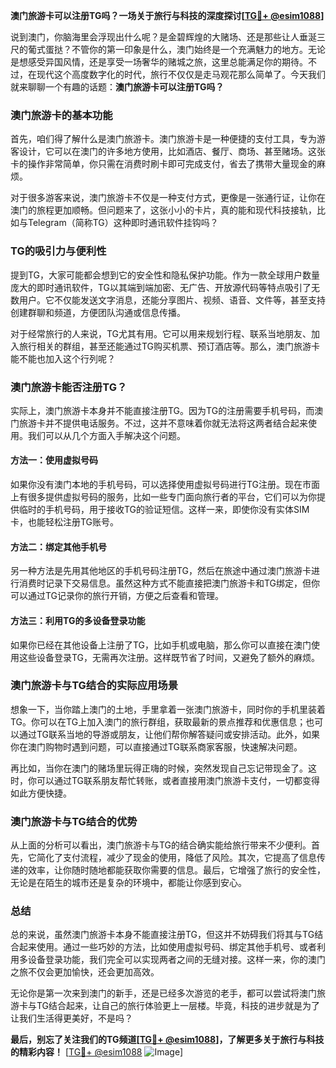 **澳门旅游卡可以注册TG吗？一场关于旅行与科技的深度探讨[[TG💪+ @esim1088](https://t.me/s/esim1088)]**

说到澳门，你脑海里会浮现出什么呢？是金碧辉煌的大赌场、还是那些让人垂涎三尺的葡式蛋挞？不管你的第一印象是什么，澳门始终是一个充满魅力的地方。无论是想感受异国风情，还是享受一场奢华的赌城之旅，这里总能满足你的期待。不过，在现代这个高度数字化的时代，旅行不仅仅是走马观花那么简单了。今天我们就来聊聊一个有趣的话题：**澳门旅游卡可以注册TG吗？**

### 澳门旅游卡的基本功能

首先，咱们得了解什么是澳门旅游卡。澳门旅游卡是一种便捷的支付工具，专为游客设计，它可以在澳门的许多地方使用，比如酒店、餐厅、商场、甚至赌场。这张卡的操作非常简单，你只需在消费时刷卡即可完成支付，省去了携带大量现金的麻烦。

对于很多游客来说，澳门旅游卡不仅是一种支付方式，更像是一张通行证，让你在澳门的旅程更加顺畅。但问题来了，这张小小的卡片，真的能和现代科技接轨，比如与Telegram（简称TG）这种即时通讯软件挂钩吗？

### TG的吸引力与便利性

提到TG，大家可能都会想到它的安全性和隐私保护功能。作为一款全球用户数量庞大的即时通讯软件，TG以其端到端加密、无广告、开放源代码等特点吸引了无数用户。它不仅能发送文字消息，还能分享图片、视频、语音、文件等，甚至支持创建群聊和频道，方便团队沟通或信息传播。

对于经常旅行的人来说，TG尤其有用。它可以用来规划行程、联系当地朋友、加入旅行相关的群组，甚至还能通过TG购买机票、预订酒店等。那么，澳门旅游卡能不能也加入这个行列呢？

### 澳门旅游卡能否注册TG？

实际上，澳门旅游卡本身并不能直接注册TG。因为TG的注册需要手机号码，而澳门旅游卡并不提供电话服务。不过，这并不意味着你就无法将这两者结合起来使用。我们可以从几个方面入手解决这个问题。

#### 方法一：使用虚拟号码

如果你没有澳门本地的手机号码，可以选择使用虚拟号码进行TG注册。现在市面上有很多提供虚拟号码的服务，比如一些专门面向旅行者的平台，它们可以为你提供临时的手机号码，用于接收TG的验证短信。这样一来，即使你没有实体SIM卡，也能轻松注册TG账号。

#### 方法二：绑定其他手机号

另一种方法是先用其他地区的手机号码注册TG，然后在旅途中通过澳门旅游卡进行消费时记录下交易信息。虽然这种方式不能直接把澳门旅游卡和TG绑定，但你可以通过TG记录你的旅行开销，方便之后查看和管理。

#### 方法三：利用TG的多设备登录功能

如果你已经在其他设备上注册了TG，比如手机或电脑，那么你可以直接在澳门使用这些设备登录TG，无需再次注册。这样既节省了时间，又避免了额外的麻烦。

### 澳门旅游卡与TG结合的实际应用场景

想象一下，当你踏上澳门的土地，手里拿着一张澳门旅游卡，同时你的手机里装着TG。你可以在TG上加入澳门的旅行群组，获取最新的景点推荐和优惠信息；也可以通过TG联系当地的导游或朋友，让他们帮你解答疑问或安排活动。此外，如果你在澳门购物时遇到问题，可以直接通过TG联系商家客服，快速解决问题。

再比如，当你在澳门的赌场里玩得正嗨的时候，突然发现自己忘记带现金了。这时，你可以通过TG联系朋友帮忙转账，或者直接用澳门旅游卡支付，一切都变得如此方便快捷。

### 澳门旅游卡与TG结合的优势

从上面的分析可以看出，澳门旅游卡与TG的结合确实能给旅行带来不少便利。首先，它简化了支付流程，减少了现金的使用，降低了风险。其次，它提高了信息传递的效率，让你随时随地都能获取你需要的信息。最后，它增强了旅行的安全性，无论是在陌生的城市还是复杂的环境中，都能让你感到安心。

### 总结

总的来说，虽然澳门旅游卡本身不能直接注册TG，但这并不妨碍我们将其与TG结合起来使用。通过一些巧妙的方法，比如使用虚拟号码、绑定其他手机号、或者利用多设备登录功能，我们完全可以实现两者之间的无缝对接。这样一来，你的澳门之旅不仅会更加愉快，还会更加高效。

无论你是第一次来到澳门的新手，还是已经多次游览的老手，都可以尝试将澳门旅游卡与TG结合起来，让自己的旅行体验更上一层楼。毕竟，科技的进步就是为了让我们生活得更美好，不是吗？

**最后，别忘了关注我们的TG频道[[TG💪+ @esim1088](https://t.me/s/esim1088)]，了解更多关于旅行与科技的精彩内容！** [[TG💪+ @esim1088](https://t.me/s/esim1088) ![Image](https://i.postimg.cc/4NQfJmqS/Snipaste-2025-05-13-00-14-12.png)]